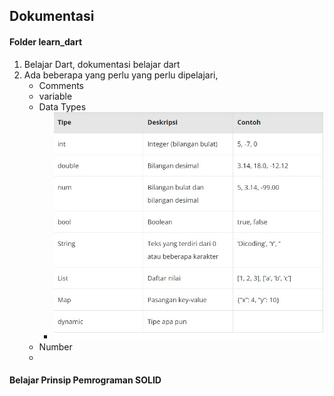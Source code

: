 ## Dokumentasi
#### Folder learn_dart
1. Belajar Dart, dokumentasi belajar dart
2. Ada beberapa yang perlu yang perlu dipelajari, 
   - Comments
   - variable
   - Data Types
     - ![gambar](https://github.com/mohamilin/multiplatform/blob/main/assets/datatype.jpg)
   - Number
   - 
#### Belajar Prinsip Pemrograman SOLID